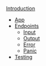 [Introduction](./introduction.md)
- [App](./app.md)
- [Endpoints](./endpoints.md)
    - [Input]()
    - [Output]()
    - [Error]()
    - [Panic]()
- [Testing]()
